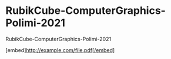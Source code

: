 # RubikCube-ComputerGraphics-Polimi-2021
RubikCube-ComputerGraphics-Polimi-2021

[embed]http://example.com/file.pdf[/embed]